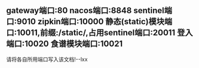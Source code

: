 gateway端口:80
nacos端口:8848
sentinel端口:9010
zipkin端口:10000
静态(static)模块端口:10011,前缀:/static/,占用sentinel端口:20011
登入端口:10020
食谱模块端口:10021
----------------------
请将各自所用端口写入该文档!--lxx